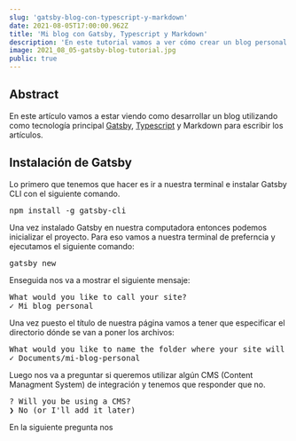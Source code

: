 ```yaml
---
slug: 'gatsby-blog-con-typescript-y-markdown'
date: 2021-08-05T17:00:00.962Z
title: 'Mi blog con Gatsby, Typescript y Markdown'
description: 'En este tutorial vamos a ver cómo crear un blog personal con Gatsby utilizando React, Typescript y Markdown para escribir las entradas. No te lo pierdas y mirá como lo hago.'
image: 2021_08_05-gatsby-blog-tutorial.jpg
public: true
---
```


## Abstract

En este artículo vamos a estar viendo como desarrollar un blog utilizando como tecnología principal <a href="https://www.gatsbyjs.com/" target="_blank">Gatsby</a>, <a href="https://www.typescriptlang.org/" target="_blank">Typescript</a> y Markdown para escribir los artículos.

## Instalación de Gatsby

Lo primero que tenemos que hacer es ir a nuestra terminal e instalar Gatsby CLI con el siguiente comando.

<pre><span class="function">npm install</span> -g gatsby-cli</pre>

Una vez instalado Gatsby en nuestra computadora entonces podemos inicializar el proyecto. Para eso vamos a nuestra terminal de preferncia y ejecutamos el siguiente comando:

<pre>gatsby new</pre>

Enseguida nos va a mostrar el siguiente mensaje:

<pre>
What would you like to call your site?
✓ Mi blog personal
</pre>

Una vez puesto el título de nuestra página vamos a tener que especificar el directorio dónde se van a poner los archivos:

<pre>
What would you like to name the folder where your site will be created?
✓ <span class="lightgray">Documents/</span>mi-blog-personal
</pre>

Luego nos va a preguntar si queremos utilizar algún CMS (Content Managment System) de integración y tenemos que responder que no.

<pre>
? Will you be using a CMS?
❯ No (or I'll add it later)
</pre>

En la siguiente pregunta nos
